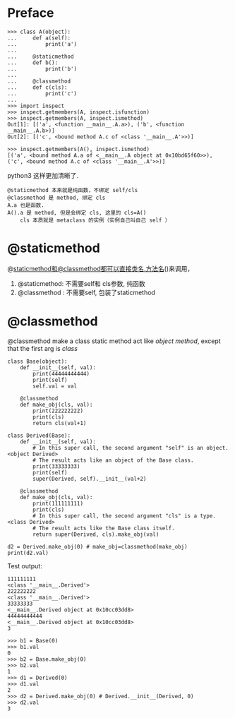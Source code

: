 # Preface
    >>> class A(object):
    ...     def a(self):
    ...         print('a')
    ...
    ...     @staticmethod
    ...     def b():
    ...         print('b')
    ...
    ...     @classmethod
    ...     def c(cls):
    ...         print('c')
    ...
    >>> import inspect
    >>> inspect.getmembers(A, inspect.isfunction)
    >>> inspect.getmembers(A, inspect.ismethod)
    Out[1]: [('a', <function __main__.A.a>), ('b', <function __main__.A.b>)]
    Out[2]: [('c', <bound method A.c of <class '__main__.A'>>)]

    >>> inspect.getmembers(A(), inspect.ismethod)
    [('a', <bound method A.a of <__main__.A object at 0x10bd65f60>>),
    ('c', <bound method A.c of <class '__main__.A'>>)]

python3 这样更加清晰了. 

    @staticmethod 本来就是纯函数，不绑定 self/cls 
    @classmethod 是 method, 绑定 cls 
    A.a 也是函数. 
    A().a 是 method, 但是会绑定 cls, 这里的 cls=A() 
        cls 本质就是 metaclass 的实例（实例自己叫自己 self ）

# @staticmethod
@staticmethod和@classmethod都可以直接类名.方法名()来调用，

1. @staticmethod: 不需要self和 cls参数, 纯函数
2. @classmethod : 不需要self, 包装了staticmethod

# @classmethod
@classmethod make a class static method act like *object method*, except that the first arg is *class*

```
class Base(object):
    def __init__(self, val):
        print(44444444444)
        print(self)
        self.val = val

    @classmethod
    def make_obj(cls, val):
        print(222222222)
        print(cls)
        return cls(val+1)

class Derived(Base):
    def __init__(self, val):
        # In this super call, the second argument "self" is an object. <object Derived>
        # The result acts like an object of the Base class.
        print(33333333)
        print(self)
        super(Derived, self).__init__(val+2)

    @classmethod
    def make_obj(cls, val):
        print(111111111)
        print(cls)
        # In this super call, the second argument "cls" is a type. <class Derived>
        # The result acts like the Base class itself.
        return super(Derived, cls).make_obj(val)

d2 = Derived.make_obj(0) # make_obj=classmethod(make_obj)
print(d2.val)
```

Test output:

```
111111111
<class '__main__.Derived'>
222222222
<class '__main__.Derived'>
33333333
<__main__.Derived object at 0x10cc03dd8>
44444444444
<__main__.Derived object at 0x10cc03dd8>
3
```

    >>> b1 = Base(0)
    >>> b1.val
    0
    >>> b2 = Base.make_obj(0)
    >>> b2.val
    1
    >>> d1 = Derived(0)
    >>> d1.val
    2
    >>> d2 = Derived.make_obj(0) # Derived.__init__(Derived, 0)
    >>> d2.val
    3

